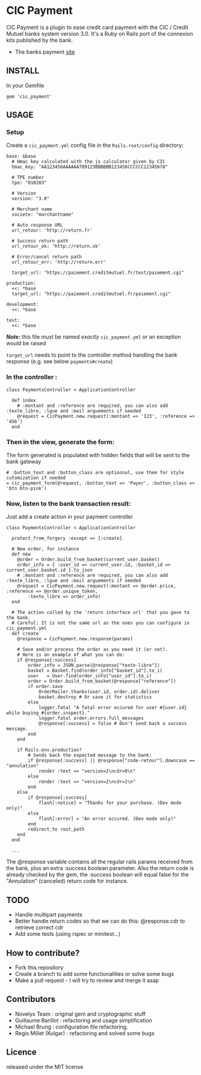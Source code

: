 # CIC Payment

CIC Payment is a plugin to ease credit card payment with the CIC / Credit Mutuel banks system version 3.0.
It's a Ruby on Rails port of the connexion kits published by the bank.

* The banks payment [site](http://www.cmcicpaiement.fr)


## INSTALL

In your Gemfile

    gem 'cic_payment'

## USAGE

### Setup

Create a `cic_payment.yml` config file in the `Rails.root/config` directory:

    base: &base
      # Hmac key calculated with the js calculator given by CIC
      hmac_key: "AA123456AAAAAA789123BBBBBB123456CCCCCC12345678"

      # TPE number
      tpe: "010203"

      # Version
      version: "3.0"

      # Merchant name
      societe: "marchantname"

      # Auto response URL
      url_retour: 'http://return.fr'

      # Success return path
      url_retour_ok: 'http://return.ok'

      # Error/cancel return path
      url_retour_err: 'http://return.err'

      target_url: "https://paiement.creditmutuel.fr/test/paiement.cgi"

    production:
      <<: *base
      target_url: "https://paiement.creditmutuel.fr/paiement.cgi"

    development:
      <<: *base

    test:
      <<: *base

***Note:*** this file _must_ be named _exactly_ `cic_payment.yml` or an exception would be raised

`target_url` needs to point to the controller method handling the bank response (e.g. see below `payments#create`)

### In the controller :

    class PaymentsController < ApplicationController

      def index
        # :montant and :reference are required, you can also add :texte_libre, :lgue and :mail arguements if needed
        @request = CicPayment.new.request(:montant => '123', :reference => '456')
      end

### Then in the view, generate the form:

  The form generated is populated with hidden fields that will be sent to the bank gateway

    # :button_text and :button_class are optionnal, use them for style cutomization if needed
    = cic_payment_form(@request, :button_text => 'Payer', :button_class => 'btn btn-pink')

### Now, listen to the bank transaction result:

  Just add a create action in your payment controller

    class PaymentsController < ApplicationController

      protect_from_forgery :except => [:create]

      # New order, for instance
      def new
        @order = Order.build_from_basket(current_user.basket)
        order_info = { :user_id => current_user.id, :basket_id => current_user.basket.id }.to_json
        # :montant and :reference are required, you can also add :texte_libre, :lgue and :mail arguements if needed
        @request = CicPayment.new.request(:montant => @order.price, :reference => @order.unique_token, 
            :texte_libre => order_info)
      end

      # The action called by the 'return interface url' that you gave to the bank. 
      # Careful: It is not the same url as the ones you can configure in cic_payment.yml
      def create
        @response = CicPayment.new.response(params)
        
        # Save and/or process the order as you need it (or not).
        # Here is an example of what you can do: 
        if @response[:success]
            order_info = JSON.parse(@response["texte-libre"])
            basket = Basket.find(order_info["basket_id"].to_i)
            user   = User.find(order_info["user_id"].to_i)
            order = Order.build_from_basket(@response["reference"])
            if order.save
                OrderMailer.thanks(user.id, order.id).deliver
                basket.destroy # Or save it for statistics
            else
                logger.fatal "A fatal error occured for user #{user.id} while buying #{order.inspect}."
                logger.fatal order.errors.full_messages
                @response[:success] = false # Don't send back a success message.
            end
        end
        
        if Rails.env.production?
            # Sends back the expected message to the bank:
            if @response[:success] || @response["code-retour"].downcase == "annulation"
                render :text => "version=2\ncdr=0\n"
            else
                render :text => "version=2\ncdr=1\n"
            end
        else
            if @response[:success]
                flash[:notice] = "Thanks for your purchase. (Dev mode only)"
            else
                flash[:error] = "An error occured. (Dev mode only)"
            end
            redirect_to root_path
        end
      end

      ...

  The @response variable contains all the regular rails params received from the bank, plus an extra :success boolean parameter. Also the return code is already checked by the gem, the :success boolean will equal false for the "Annulation" (canceled) return code for instance. 

## TODO
* Handle multipart payments
* Better handle return codes so that we can do this: @response.cdr to retrieve correct cdr
* Add some tests (using rspec or minitest...)

## How to contribute?
* Fork this repository
* Create a branch to add some functionalities or solve some bugs
* Make a pull request - I will try to review and merge it asap

## Contributors
* Novelys Team : original gem and cryptographic stuff
* Guillaume Barillot : refactoring and usage simplification
* Michael Brung : configuration file refactoring.
* Regis Millet (Kulgar) : refactoring and solved some bugs

## Licence
released under the MIT license
